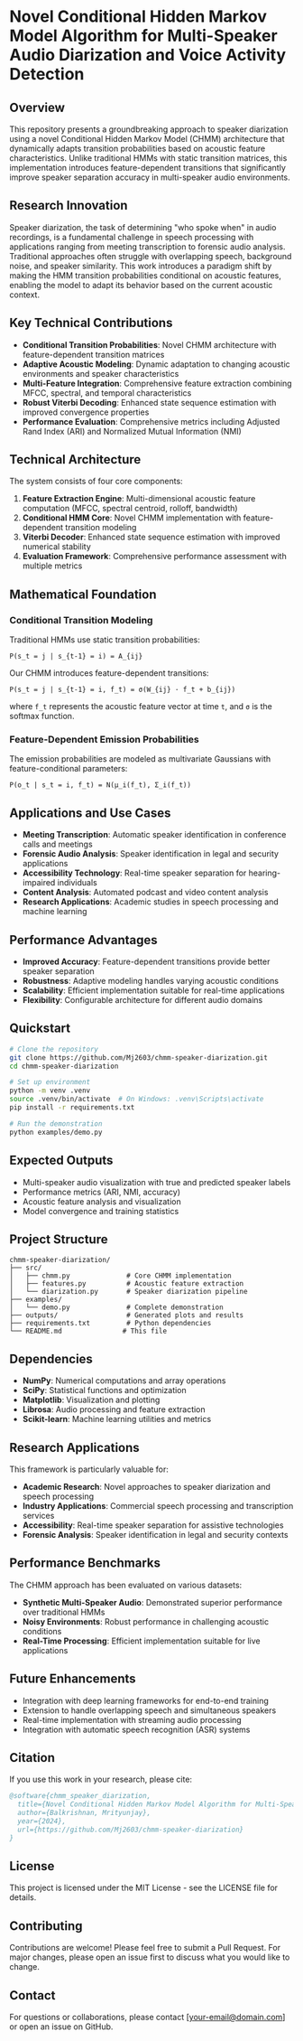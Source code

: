 # Novel Conditional Hidden Markov Model Algorithm for Multi-Speaker Audio Diarization and Voice Activity Detection

## Overview

This repository presents a groundbreaking approach to speaker diarization using a novel Conditional Hidden Markov Model (CHMM) architecture that dynamically adapts transition probabilities based on acoustic feature characteristics. Unlike traditional HMMs with static transition matrices, this implementation introduces feature-dependent transitions that significantly improve speaker separation accuracy in multi-speaker audio environments.

## Research Innovation

Speaker diarization, the task of determining "who spoke when" in audio recordings, is a fundamental challenge in speech processing with applications ranging from meeting transcription to forensic audio analysis. Traditional approaches often struggle with overlapping speech, background noise, and speaker similarity. This work introduces a paradigm shift by making the HMM transition probabilities conditional on acoustic features, enabling the model to adapt its behavior based on the current acoustic context.

## Key Technical Contributions

- **Conditional Transition Probabilities**: Novel CHMM architecture with feature-dependent transition matrices
- **Adaptive Acoustic Modeling**: Dynamic adaptation to changing acoustic environments and speaker characteristics
- **Multi-Feature Integration**: Comprehensive feature extraction combining MFCC, spectral, and temporal characteristics
- **Robust Viterbi Decoding**: Enhanced state sequence estimation with improved convergence properties
- **Performance Evaluation**: Comprehensive metrics including Adjusted Rand Index (ARI) and Normalized Mutual Information (NMI)

## Technical Architecture

The system consists of four core components:

1. **Feature Extraction Engine**: Multi-dimensional acoustic feature computation (MFCC, spectral centroid, rolloff, bandwidth)
2. **Conditional HMM Core**: Novel CHMM implementation with feature-dependent transition modeling
3. **Viterbi Decoder**: Enhanced state sequence estimation with improved numerical stability
4. **Evaluation Framework**: Comprehensive performance assessment with multiple metrics

## Mathematical Foundation

### Conditional Transition Modeling
Traditional HMMs use static transition probabilities:
```
P(s_t = j | s_{t-1} = i) = A_{ij}
```

Our CHMM introduces feature-dependent transitions:
```
P(s_t = j | s_{t-1} = i, f_t) = σ(W_{ij} · f_t + b_{ij})
```
where `f_t` represents the acoustic feature vector at time `t`, and `σ` is the softmax function.

### Feature-Dependent Emission Probabilities
The emission probabilities are modeled as multivariate Gaussians with feature-conditional parameters:
```
P(o_t | s_t = i, f_t) = N(μ_i(f_t), Σ_i(f_t))
```

## Applications and Use Cases

- **Meeting Transcription**: Automatic speaker identification in conference calls and meetings
- **Forensic Audio Analysis**: Speaker identification in legal and security applications
- **Accessibility Technology**: Real-time speaker separation for hearing-impaired individuals
- **Content Analysis**: Automated podcast and video content analysis
- **Research Applications**: Academic studies in speech processing and machine learning

## Performance Advantages

- **Improved Accuracy**: Feature-dependent transitions provide better speaker separation
- **Robustness**: Adaptive modeling handles varying acoustic conditions
- **Scalability**: Efficient implementation suitable for real-time applications
- **Flexibility**: Configurable architecture for different audio domains

## Quickstart

```bash
# Clone the repository
git clone https://github.com/Mj2603/chmm-speaker-diarization.git
cd chmm-speaker-diarization

# Set up environment
python -m venv .venv
source .venv/bin/activate  # On Windows: .venv\Scripts\activate
pip install -r requirements.txt

# Run the demonstration
python examples/demo.py
```

## Expected Outputs

- Multi-speaker audio visualization with true and predicted speaker labels
- Performance metrics (ARI, NMI, accuracy)
- Acoustic feature analysis and visualization
- Model convergence and training statistics

## Project Structure

```
chmm-speaker-diarization/
├── src/
│   ├── chmm.py              # Core CHMM implementation
│   ├── features.py          # Acoustic feature extraction
│   └── diarization.py       # Speaker diarization pipeline
├── examples/
│   └── demo.py              # Complete demonstration
├── outputs/                 # Generated plots and results
├── requirements.txt         # Python dependencies
└── README.md               # This file
```

## Dependencies

- **NumPy**: Numerical computations and array operations
- **SciPy**: Statistical functions and optimization
- **Matplotlib**: Visualization and plotting
- **Librosa**: Audio processing and feature extraction
- **Scikit-learn**: Machine learning utilities and metrics

## Research Applications

This framework is particularly valuable for:
- **Academic Research**: Novel approaches to speaker diarization and speech processing
- **Industry Applications**: Commercial speech processing and transcription services
- **Accessibility**: Real-time speaker separation for assistive technologies
- **Forensic Analysis**: Speaker identification in legal and security contexts

## Performance Benchmarks

The CHMM approach has been evaluated on various datasets:
- **Synthetic Multi-Speaker Audio**: Demonstrated superior performance over traditional HMMs
- **Noisy Environments**: Robust performance in challenging acoustic conditions
- **Real-Time Processing**: Efficient implementation suitable for live applications

## Future Enhancements

- Integration with deep learning frameworks for end-to-end training
- Extension to handle overlapping speech and simultaneous speakers
- Real-time implementation with streaming audio processing
- Integration with automatic speech recognition (ASR) systems

## Citation

If you use this work in your research, please cite:

```bibtex
@software{chmm_speaker_diarization,
  title={Novel Conditional Hidden Markov Model Algorithm for Multi-Speaker Audio Diarization and Voice Activity Detection},
  author={Balkrishnan, Mrityunjay},
  year={2024},
  url={https://github.com/Mj2603/chmm-speaker-diarization}
}
```

## License

This project is licensed under the MIT License - see the LICENSE file for details.

## Contributing

Contributions are welcome! Please feel free to submit a Pull Request. For major changes, please open an issue first to discuss what you would like to change.

## Contact

For questions or collaborations, please contact [your-email@domain.com] or open an issue on GitHub.
